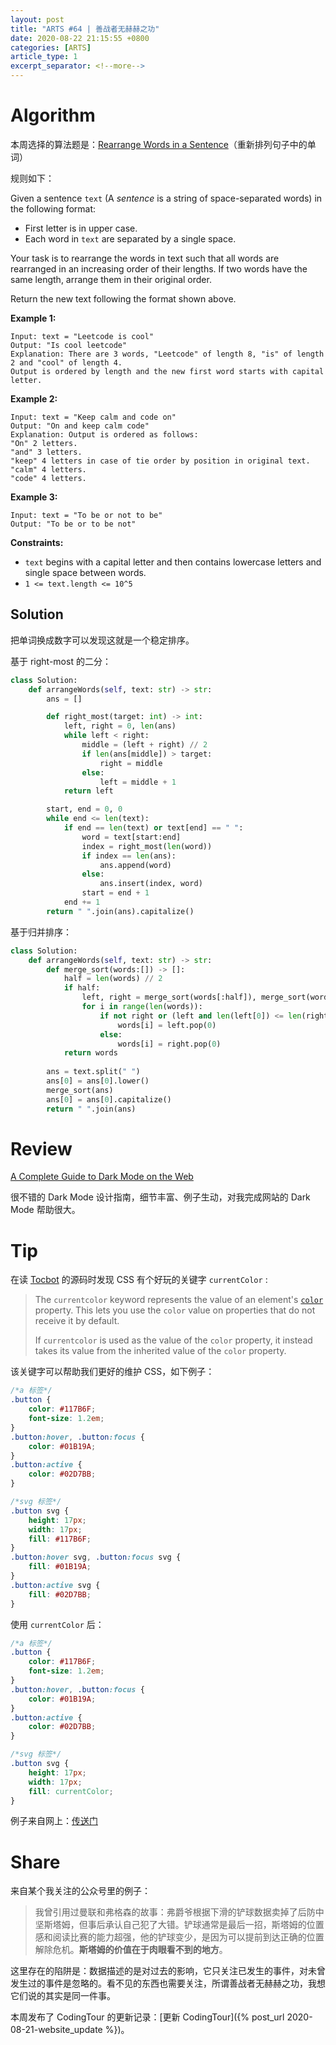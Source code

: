 ```yaml
---
layout: post
title: "ARTS #64 | 善战者无赫赫之功"
date: 2020-08-22 21:15:55 +0800
categories: [ARTS]
article_type: 1
excerpt_separator: <!--more-->
---
```



# Algorithm

本周选择的算法题是：[Rearrange Words in a Sentence](https://leetcode.com/problems/rearrange-words-in-a-sentence/)（重新排列句子中的单词）

<!--more-->

规则如下：

Given a sentence `text` (A *sentence* is a string of space-separated words) in the following format:

- First letter is in upper case.
- Each word in `text` are separated by a single space.

Your task is to rearrange the words in text such that all words are rearranged in an increasing order of their lengths. If two words have the same length, arrange them in their original order.

Return the new text following the format shown above.

 

**Example 1:**

```
Input: text = "Leetcode is cool"
Output: "Is cool leetcode"
Explanation: There are 3 words, "Leetcode" of length 8, "is" of length 2 and "cool" of length 4.
Output is ordered by length and the new first word starts with capital letter.
```

**Example 2:**

```
Input: text = "Keep calm and code on"
Output: "On and keep calm code"
Explanation: Output is ordered as follows:
"On" 2 letters.
"and" 3 letters.
"keep" 4 letters in case of tie order by position in original text.
"calm" 4 letters.
"code" 4 letters.
```

**Example 3:**

```
Input: text = "To be or not to be"
Output: "To be or to be not"
```

 

**Constraints:**

- `text` begins with a capital letter and then contains lowercase letters and single space between words.
- `1 <= text.length <= 10^5`

## Solution

把单词换成数字可以发现这就是一个稳定排序。

基于 right-most 的二分：
```python
class Solution:
    def arrangeWords(self, text: str) -> str:
        ans = []

        def right_most(target: int) -> int:
            left, right = 0, len(ans)
            while left < right:
                middle = (left + right) // 2
                if len(ans[middle]) > target:
                    right = middle
                else:
                    left = middle + 1
            return left

        start, end = 0, 0
        while end <= len(text):
            if end == len(text) or text[end] == " ":
                word = text[start:end]
                index = right_most(len(word))
                if index == len(ans):
                    ans.append(word)
                else:
                    ans.insert(index, word)
                start = end + 1
            end += 1
        return " ".join(ans).capitalize()
```

基于归并排序：
```python
class Solution:
    def arrangeWords(self, text: str) -> str:
        def merge_sort(words:[]) -> []:
            half = len(words) // 2
            if half:
                left, right = merge_sort(words[:half]), merge_sort(words[half:])
                for i in range(len(words)):
                    if not right or (left and len(left[0]) <= len(right[0])):
                        words[i] = left.pop(0)
                    else:
                        words[i] = right.pop(0)
            return words
        
        ans = text.split(" ")
        ans[0] = ans[0].lower()
        merge_sort(ans)
        ans[0] = ans[0].capitalize()
        return " ".join(ans)
```


# Review

[A Complete Guide to Dark Mode on the Web](https://css-tricks.com/a-complete-guide-to-dark-mode-on-the-web/)

很不错的 Dark Mode 设计指南，细节丰富、例子生动，对我完成网站的 Dark Mode 帮助很大。

# Tip

在读 [Tocbot](https://tscanlin.github.io/tocbot/) 的源码时发现 CSS 有个好玩的关键字 `currentColor` :

> The `currentcolor` keyword represents the value of an element's [`color`](https://developer.mozilla.org/en-US/docs/Web/CSS/color) property. This lets you use the `color` value on properties that do not receive it by default.
>
> If `currentcolor` is used as the value of the `color` property, it instead takes its value from the inherited value of the `color` property.

该关键字可以帮助我们更好的维护 CSS，如下例子：

```css
/*a 标签*/
.button {
    color: #117B6F;
    font-size: 1.2em;
}
.button:hover, .button:focus {
    color: #01B19A;
}
.button:active {
    color: #02D7BB;
}

/*svg 标签*/
.button svg {
    height: 17px;
    width: 17px;
    fill: #117B6F;
}
.button:hover svg, .button:focus svg {
    fill: #01B19A;
}
.button:active svg {
    fill: #02D7BB;
}
```

使用 `currentColor` 后：

```css
/*a 标签*/
.button {
    color: #117B6F;
    font-size: 1.2em;
}
.button:hover, .button:focus {
    color: #01B19A;
}
.button:active {
    color: #02D7BB;
}

/*svg 标签*/
.button svg {
    height: 17px;
    width: 17px;
    fill: currentColor;
}
```

例子来自网上：[传送门](https://www.cnblogs.com/Wayou/p/css-currentColor.html)

# Share

来自某个我关注的公众号里的例子：

> 我曾引用过曼联和弗格森的故事：弗爵爷根据下滑的铲球数据卖掉了后防中坚斯塔姆，但事后承认自己犯了大错。铲球通常是最后一招，斯塔姆的位置感和阅读比赛的能力超强，他的铲球变少，是因为可以提前到达正确的位置解除危机。**斯塔姆的价值在于肉眼看不到的地方**。

这里存在的陷阱是：数据描述的是对过去的影响，它只关注已发生的事件，对未曾发生过的事件是忽略的。看不见的东西也需要关注，所谓善战者无赫赫之功，我想它们说的其实是同一件事。

本周发布了 CodingTour 的更新记录：[更新 CodingTour]({% post_url 2020-08-21-website_update %})。

